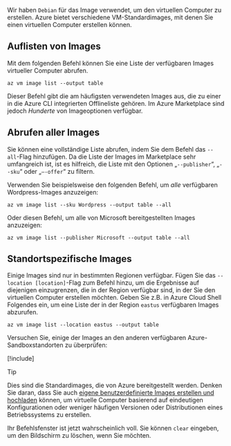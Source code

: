 Wir haben `Debian` für das Image verwendet, um den virtuellen Computer zu erstellen. Azure bietet verschiedene VM-Standardimages, mit denen Sie einen virtuellen Computer erstellen können. 

## <a name="listing-images"></a>Auflisten von Images

Mit dem folgenden Befehl können Sie eine Liste der verfügbaren Images virtueller Computer abrufen. 

```azurecli
az vm image list --output table
```

Dieser Befehl gibt die am häufigsten verwendeten Images aus, die zu einer in die Azure CLI integrierten Offlineliste gehören. Im Azure Marketplace sind jedoch _Hunderte_ von Imageoptionen verfügbar. 

## <a name="getting-all-images"></a>Abrufen aller Images

Sie können eine vollständige Liste abrufen, indem Sie dem Befehl das `--all`-Flag hinzufügen. Da die Liste der Images im Marketplace sehr umfangreich ist, ist es hilfreich, die Liste mit den Optionen „`--publisher`“, „`--sku`“ oder „`–-offer`“ zu filtern.

Verwenden Sie beispielsweise den folgenden Befehl, um _alle_ verfügbaren Wordpress-Images anzuzeigen:

```azurecli
az vm image list --sku Wordpress --output table --all
```

Oder diesen Befehl, um alle von Microsoft bereitgestellten Images anzuzeigen:

```azurecli
az vm image list --publisher Microsoft --output table --all
```

## <a name="location-specific-images"></a>Standortspezifische Images

Einige Images sind nur in bestimmten Regionen verfügbar. Fügen Sie das `--location [location]`-Flag zum Befehl hinzu, um die Ergebnisse auf diejenigen einzugrenzen, die in der Region verfügbar sind, in der Sie den virtuellen Computer erstellen möchten. Geben Sie z.B. in Azure Cloud Shell Folgendes ein, um eine Liste der in der Region `eastus` verfügbaren Images abzurufen.

```azurecli
az vm image list --location eastus --output table
```

Versuchen Sie, einige der Images an den anderen verfügbaren Azure-Sandboxstandorten zu überprüfen:

[!include[](../../../includes/azure-sandbox-regions-note.md)]

> [!TIP]
> Dies sind die Standardimages, die von Azure bereitgestellt werden. Denken Sie daran, dass Sie auch [eigene benutzerdefinierte Images erstellen und hochladen](https://docs.microsoft.com/azure/virtual-machines/linux/tutorial-custom-images) können, um virtuelle Computer basierend auf eindeutigen Konfigurationen oder weniger häufigen Versionen oder Distributionen eines Betriebssystems zu erstellen.

Ihr Befehlsfenster ist jetzt wahrscheinlich voll. Sie können `clear` eingeben, um den Bildschirm zu löschen, wenn Sie möchten.